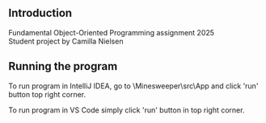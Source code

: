## Introduction

Fundamental Object-Oriented Programming assignment 2025  
Student project by Camilla Nielsen

## Running the program

To run program in IntelliJ IDEA, go to \Minesweeper\src\App and click 'run' button top right corner.

To run program in VS Code simply click 'run' button in top right corner.

